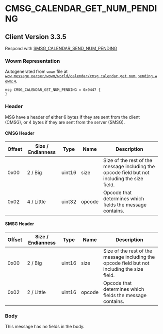 # CMSG_CALENDAR_GET_NUM_PENDING

## Client Version 3.3.5

Respond with [SMSG_CALENDAR_SEND_NUM_PENDING](./smsg_calendar_send_num_pending.md)

### Wowm Representation

Autogenerated from `wowm` file at [`wow_message_parser/wowm/world/calendar/cmsg_calendar_get_num_pending.wowm:4`](https://github.com/gtker/wow_messages/tree/main/wow_message_parser/wowm/world/calendar/cmsg_calendar_get_num_pending.wowm#L4).
```rust,ignore
msg CMSG_CALENDAR_GET_NUM_PENDING = 0x0447 {
}
```
### Header

MSG have a header of either 6 bytes if they are sent from the client (CMSG), or 4 bytes if they are sent from the server (SMSG).

#### CMSG Header

| Offset | Size / Endianness | Type   | Name   | Description |
| ------ | ----------------- | ------ | ------ | ----------- |
| 0x00   | 2 / Big           | uint16 | size   | Size of the rest of the message including the opcode field but not including the size field.|
| 0x02   | 4 / Little        | uint32 | opcode | Opcode that determines which fields the message contains.|
#### SMSG Header

| Offset | Size / Endianness | Type   | Name   | Description |
| ------ | ----------------- | ------ | ------ | ----------- |
| 0x00   | 2 / Big           | uint16 | size   | Size of the rest of the message including the opcode field but not including the size field.|
| 0x02   | 2 / Little        | uint16 | opcode | Opcode that determines which fields the message contains.|

### Body

This message has no fields in the body.


